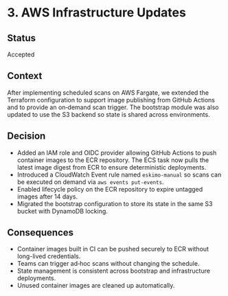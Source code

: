 # 3. AWS Infrastructure Updates

## Status
Accepted

## Context
After implementing scheduled scans on AWS Fargate, we extended the
Terraform configuration to support image publishing from GitHub Actions
and to provide an on‑demand scan trigger. The bootstrap module was also
updated to use the S3 backend so state is shared across environments.

## Decision
- Added an IAM role and OIDC provider allowing GitHub Actions to push
  container images to the ECR repository. The ECS task now pulls the
  latest image digest from ECR to ensure deterministic deployments.
- Introduced a CloudWatch Event rule named `eskimo-manual` so scans can
  be executed on demand via `aws events put-events`.
- Enabled lifecycle policy on the ECR repository to expire untagged
  images after 14 days.
- Migrated the bootstrap configuration to store its state in the same S3
  bucket with DynamoDB locking.

## Consequences
- Container images built in CI can be pushed securely to ECR without
  long-lived credentials.
- Teams can trigger ad‑hoc scans without changing the schedule.
- State management is consistent across bootstrap and infrastructure
  deployments.
- Unused container images are cleaned up automatically.
